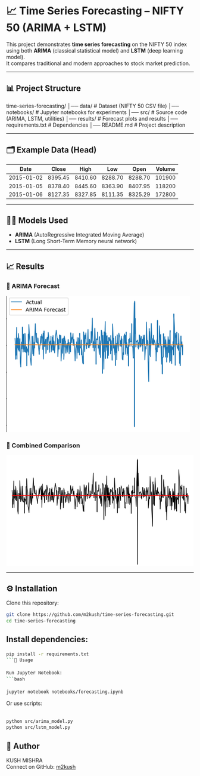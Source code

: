 # 📈 Time Series Forecasting – NIFTY 50 (ARIMA + LSTM)

This project demonstrates **time series forecasting** on the NIFTY 50 index using both **ARIMA** (classical statistical model) and **LSTM** (deep learning model).  
It compares traditional and modern approaches to stock market prediction.

---

## 📊 Project Structure
time-series-forecasting/
│── data/ # Dataset (NIFTY 50 CSV file)
│── notebooks/ # Jupyter notebooks for experiments
│── src/ # Source code (ARIMA, LSTM, utilities)
│── results/ # Forecast plots and results
│── requirements.txt # Dependencies
│── README.md # Project description

---

## 🗂 Example Data (Head)

| Date       | Close    | High     | Low      | Open     | Volume |
|------------|---------|---------|---------|---------|--------|
| 2015-01-02 | 8395.45 | 8410.60 | 8288.70 | 8288.70 | 101900 |
| 2015-01-05 | 8378.40 | 8445.60 | 8363.90 | 8407.95 | 118200 |
| 2015-01-06 | 8127.35 | 8327.85 | 8111.35 | 8325.29 | 172800 |

---

## 🧑‍💻 Models Used
- **ARIMA** (AutoRegressive Integrated Moving Average)  
- **LSTM** (Long Short-Term Memory neural network)

---

## 📈 Results

### 🔹 ARIMA Forecast
![ARIMA Results](https://github.com/m2kush/market-risk-forecasting/blob/main/results/Screenshot%20from%202025-08-28%2009-29-31.png)



### 🔹 Combined Comparison
![Forecast Comparison](https://github.com/m2kush/market-risk-forecasting/blob/main/results/Screenshot%20from%202025-08-28%2009-29-59.png)

---

## ⚙️ Installation

Clone this repository:
```bash
git clone https://github.com/m2kush/time-series-forecasting.git
cd time-series-forecasting
```
## Install dependencies:
```bash
pip install -r requirements.txt
```🚀 Usage

Run Jupyter Notebook:
```bash

jupyter notebook notebooks/forecasting.ipynb
```
Or use scripts:
```bash

python src/arima_model.py
python src/lstm_model.py

```



## 🙋 Author
KUSH MISHRA  
Connect on GitHub: [m2kush](www.github.com/m2kush)


